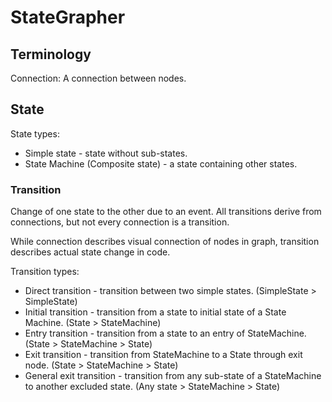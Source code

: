 # StateGrapher
## Terminology
Connection:
A connection between nodes.

## State
State types:
- Simple state - state without sub-states.
- State Machine (Composite state) - a state containing other states.

### Transition
Change of one state to the other due to an event.
All transitions derive from connections, but not every connection is a transition.

While connection describes visual connection of nodes in graph, transition describes actual state change in code.

Transition types:
- Direct transition - transition between two simple states. (SimpleState > SimpleState)
- Initial transition - transition from a state to initial state of a State Machine. (State > StateMachine)
- Entry transition - transition from a state to an entry of StateMachine. (State > StateMachine > State)
- Exit transition - transition from StateMachine to a State through exit node. (State > StateMachine > State)
- General exit transition - transition from any sub-state of a StateMachine to another excluded state. (Any state > StateMachine > State)
